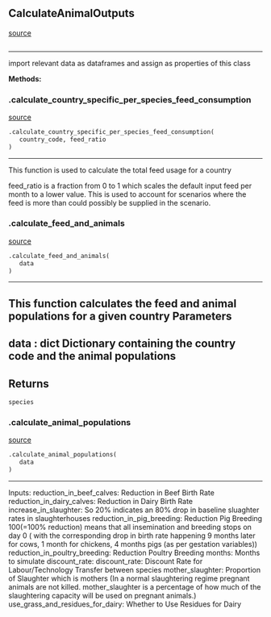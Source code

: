 #


## CalculateAnimalOutputs
[source](https://github.com/allfed/allfed-integrated-model/blob/master/src/food_system/calculate_animals_and_feed_over_time.py/#L50)
```python 

```


---
import relevant data as dataframes and assign as properties of this class


**Methods:**


### .calculate_country_specific_per_species_feed_consumption
[source](https://github.com/allfed/allfed-integrated-model/blob/master/src/food_system/calculate_animals_and_feed_over_time.py/#L60)
```python
.calculate_country_specific_per_species_feed_consumption(
   country_code, feed_ratio
)
```

---
This function is used to calculate the total feed usage for a country

feed_ratio is a fraction from 0 to 1 which scales the default input feed per
month to a lower value. This is used to account for scenarios where the feed
is more than could possibly be supplied in the scenario.

### .calculate_feed_and_animals
[source](https://github.com/allfed/allfed-integrated-model/blob/master/src/food_system/calculate_animals_and_feed_over_time.py/#L174)
```python
.calculate_feed_and_animals(
   data
)
```

---
This function calculates the feed and animal populations for a given country
Parameters
----------
data : dict
Dictionary containing the country code and the animal populations
---
Returns
-------
    species

### .calculate_animal_populations
[source](https://github.com/allfed/allfed-integrated-model/blob/master/src/food_system/calculate_animals_and_feed_over_time.py/#L244)
```python
.calculate_animal_populations(
   data
)
```

---
Inputs:
reduction_in_beef_calves: Reduction in Beef Birth Rate
reduction_in_dairy_calves: Reduction in Dairy Birth Rate
increase_in_slaughter: So 20% indicates an 80% drop in baseline sluaghter rates
in slaughterhouses
reduction_in_pig_breeding: Reduction Pig Breeding
100(=100% reduction) means that all insemination and breeding stops on day 0 (
with the corresponding drop in birth rate happening 9 months later for cows, 1
 month for chickens, 4 months pigs (as per gestation variables))
reduction_in_poultry_breeding: Reduction Poultry Breeding
months: Months to simulate
discount_rate: discount_rate: Discount Rate for Labour/Technology Transfer
between species
mother_slaughter: Proportion of Slaughter which is mothers
(In a normal slaughtering regime pregnant animals are not killed.
mother_slaughter is a percentage of how much of the slaughtering capacity
will be used on pregnant animals.)
use_grass_and_residues_for_dairy: Whether to Use Residues for Dairy

